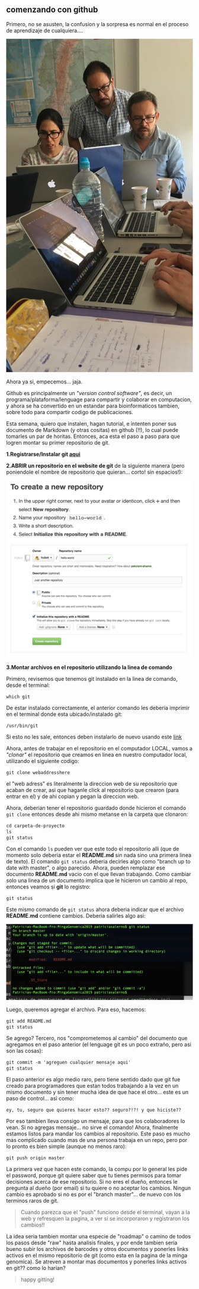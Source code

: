 comenzando con github
-
Primero, no se asusten, la confusion y la sorpresa es normal en el proceso de aprendizaje de cualquiera....

![scary coding](https://github.com/pesalerno/MingaGenomica2019/blob/master/fotos/minga-confusa.jpg)


Ahora ya si, empecemos... jaja. 


Github es principalmente un *"version control software"*, es decir, un programa/plataforma/lenguage para compartir y colaborar en computacion, y ahora se ha convertido en un estandar para bioinformaticos tambien, sobre todo para compartir codigo de publicaciones.

Esta semana, quiero que instalen, hagan tutorial, e intenten poner sus documento de Markdown (y otras cositas) en github (!!), lo cual puede tomarles un par de horitas.  Entonces, aca esta el paso a paso para que logren montar su primer repositorio de git. 

**1.Registrarse/Instalar git [aqui](https://github.com/join)**

**2.ABRIR un repositorio en el website de git** de la siguiente manera (pero poniendole el nombre de repositorio que quieran... corto! sin espacios!):

![new repo](https://github.com/pesalerno/MingaGenomica2019/blob/master/fotos/newrepo.png)


**3.Montar archivos en el repositorio utilizando la linea de comando** 

Primero, revisemos que tenemos git instalado en la linea de comando, desde el terminal: 

	which git 

De estar instalado correctamente, el anterior comando les deberia imprimir en el terminal donde esta ubicado/instalado git: 

	/usr/bin/git 

Si esto no les sale, entonces deben instalarlo de nuevo usando este [link](https://git-scm.com/book/en/v2/Getting-Started-Installing-Git)


Ahora, antes de trabajar en el repositorio en el computador LOCAL, vamos  a *"clonar"* el repositorio que creamos en linea en nuestro computador local, utilizando el siguiente codigo: 

	git clone webaddresshere

el "web adress" es literalmente la direccion web de su repositorio que acaban de crear, asi que haganle click al repositorio que crearon (para entrar en el) y de ahi copian y pegan la direccion web. 

Ahora, deberian tener el repositorio guardado donde hicieron el comando `git clone` entonces desde ahi mismo metanse en la carpeta que clonaron: 

	cd carpeta-de-proyecto
	ls
	git status

Con el comando `ls` pueden ver que este todo el repositorio alli (que de momento solo deberia estar el **README.md** sin nada sino una primera linea de texto). El comando `git status` deberia decirles algo como "branch up to date with master", o algo parecido. Ahora, pueden remplazar ese documento **README.md** vacio con el que llevan trabajando. Como cambiar solo una linea de un documento implica que le hicieron un cambio al repo, entonces veamos si **git** lo registro: 

	git status

Este mismo comando de `git status` ahora deberia indicar que el archivo **README.md** contiene cambios. Deberia salirles algo asi: 
 
 ![status](https://github.com/pesalerno/MingaGenomica2019/blob/master/fotos/gitstatus.png)


Luego, queremos agregar el archivo. Para eso, hacemos: 

	git add README.md
	git status

Se agrego? Tercero, nos "comprometemos al cambio" del documento que agregamos en el paso anterior (el lenguage git es un poco extraño, pero asi son las cosas): 

	git commit -m 'agreguen cualquier mensaje aqui'
	git status

El paso anterior es algo medio raro, pero tiene sentido dado que git fue creado para programadores que estan todos trabajando a la vez en un mismo documento y sin tener mucha idea de que hace el otro... este es un paso de control... asi como: 

	ey, tu, seguro que quieres hacer esto?? seguro?!?! y que hiciste?? 

Por eso tambien lleva consigo un mensaje, para que los colaboradores lo vean. Si no agregas mensaje... no sirve el comando! Ahora, finalmente estamos listos para mandar los cambios al repositorio. Este paso es mucho mas complicado cuando mas de una persona trabaja en un repo, pero por lo pronto es bien simple (aunque no menos raro): 

	git push origin master

La primera vez que hacen este comando, la compu por lo general les pide el password, porque git quiere saber que tu tienes permisos para tomar decisiones acerca de ese repositorio. Si no eres el dueño, entonces le pregunta al dueño (por email) si tu quiere o no aceptar los cambios. Ningun cambio es aprobado si no es por el "branch master"... de nuevo con los terminos raros de git. 

>Cuando parezca que el "push" funciono desde el terminal, vayan a la web y refresquen la pagina, a ver si se incorporaron y registraron los cambios!! 



La idea seria tambien montar una especie de "roadmap" o camino de todos los pasos desde "raw" hasta analisis finales, y por ende tambien seria bueno subir los archivos de barcodes y otros documentos y ponerles links activos en el mismo repositorio de git (como esta en la pagina de la minga genomica). Se atreven a montar mas documentos y ponerles links activos en git?? como lo harian? 


>happy gitting! 
